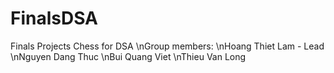 # FinalsDSA
Finals Projects Chess for DSA
\nGroup members:
\nHoang Thiet Lam - Lead
\nNguyen Dang Thuc
\nBui Quang Viet
\nThieu Van Long
